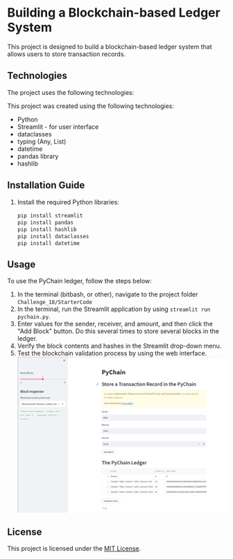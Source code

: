 # Building a Blockchain-based Ledger System

This project is designed to build a blockchain-based ledger system that allows users to store transaction records.

## Technologies

The project uses the following technologies:

This project was created using the following technologies:

- Python
- Streamlit - for user interface
- dataclasses
- typing (Any, List)
- datetime
- pandas library
- hashlib

## Installation Guide

1. Install the required Python libraries:

    ```
    pip install streamlit 
    pip install pandas 
    pip install hashlib
    pip install dataclasses
    pip install datetime
    ```

## Usage

To use the PyChain ledger, follow the steps below:

1. In the terminal (bitbash, or other), navigate to the project folder `Challenge_18/StarterCode`
2. In the terminal, run the Streamlit application by using `streamlit run pychain.py`.
3. Enter values for the sender, receiver, and amount, and then click the "Add Block" button. Do this several times to store several blocks in the ledger.
4. Verify the block contents and hashes in the Streamlit drop-down menu.  
5. Test the blockchain validation process by using the web interface.  
![My Image](streamexamp.png)

## License

This project is licensed under the [MIT License](https://opensource.org/licenses/MIT).
